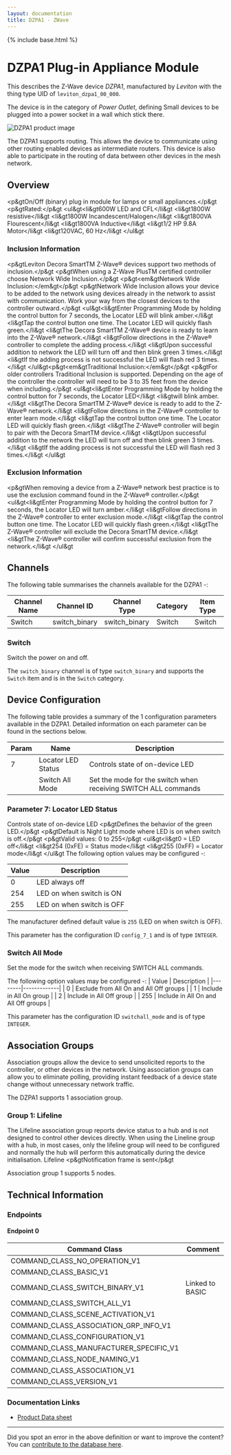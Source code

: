 ```yaml
---
layout: documentation
title: DZPA1 - ZWave
---
```


{% include base.html %}

# DZPA1 Plug-in Appliance Module
This describes the Z-Wave device *DZPA1*, manufactured by *Leviton* with the thing type UID of ```leviton_dzpa1_00_000```.

The device is in the category of *Power Outlet*, defining Small devices to be plugged into a power socket in a wall which stick there.

![DZPA1 product image](https://opensmarthouse.org/zwavedatabase/305/image/)


The DZPA1 supports routing. This allows the device to communicate using other routing enabled devices as intermediate routers.  This device is also able to participate in the routing of data between other devices in the mesh network.

## Overview

<p&gtOn/Off (binary) plug in module for lamps or small appliances.</p&gt <p&gtRated:</p&gt <ul&gt<li&gt600W LED and CFL</li&gt <li&gt1800W resistive</li&gt <li&gt1800W Incandescent/Halogen</li&gt <li&gt1800VA Flourescent</li&gt <li&gt1800VA Inductive</li&gt <li&gt1/2 HP 9.8A Motor</li&gt <li&gt120VAC, 60 Hz</li&gt </ul&gt

### Inclusion Information

<p&gtLeviton Decora SmartTM Z-Wave® devices support two methods of inclusion.</p&gt <p&gtWhen using a Z-Wave PlusTM certified controller choose Network Wide Inclusion.</p&gt <p&gt<em&gtNetwork Wide Inclusion:</em&gt</p&gt <p&gtNetwork Wide Inclusion allows your device to be added to the network using devices already in the network to assist with communication. Work your way from the closest devices to the controller outward.</p&gt <ul&gt<li&gtEnter Programming Mode by holding the control button for 7 seconds, the Locator LED will blink amber.</li&gt <li&gtTap the control button one time. The Locator LED will quickly flash green.</li&gt <li&gtThe Decora SmartTM Z-Wave® device is ready to learn into the Z-Wave® network.</li&gt <li&gtFollow directions in the Z-Wave® controller to complete the adding process.</li&gt <li&gtUpon successful addition to network the LED will turn off and then blink green 3 times.</li&gt <li&gtIf the adding process is not successful the LED will flash red 3 times.</li&gt </ul&gt<p&gt<em&gtTraditional Inclusion:</em&gt</p&gt <p&gtFor older controllers Traditional Inclusion is supported. Depending on the age of the controller the controller will need to be 3 to 35 feet from the device when including.</p&gt <ul&gt<li&gtEnter Programming Mode by holding the control button for 7 seconds, the Locator LED</li&gt <li&gtwill blink amber.</li&gt <li&gtThe Decora SmartTM Z-Wave® device is ready to add to the Z-Wave® network.</li&gt <li&gtFollow directions in the Z-Wave® controller to enter learn mode.</li&gt <li&gtTap the control button one time. The Locator LED will quickly flash green.</li&gt <li&gtThe Z-Wave® controller will begin to pair with the Decora SmartTM device.</li&gt <li&gtUpon successful addition to the network the LED will turn off and then blink green 3 times.</li&gt <li&gtIf the adding process is not successful the LED will flash red 3 times.</li&gt </ul&gt

### Exclusion Information

<p&gtWhen removing a device from a Z-Wave® network best practice is to use the exclusion command found in the Z-Wave® controller.</p&gt <ul&gt<li&gtEnter Programming Mode by holding the control button for 7 seconds, the Locator LED will turn amber.</li&gt <li&gtFollow directions in the Z-Wave® controller to enter exclusion mode.</li&gt <li&gtTap the control button one time. The Locator LED will quickly flash green.</li&gt <li&gtThe Z-Wave® controller will exclude the Decora SmartTM device.</li&gt <li&gtThe Z-Wave® controller will confirm successful exclusion from the network.</li&gt </ul&gt

## Channels

The following table summarises the channels available for the DZPA1 -:

| Channel Name | Channel ID | Channel Type | Category | Item Type |
|--------------|------------|--------------|----------|-----------|
| Switch | switch_binary | switch_binary | Switch | Switch | 

### Switch
Switch the power on and off.

The ```switch_binary``` channel is of type ```switch_binary``` and supports the ```Switch``` item and is in the ```Switch``` category.



## Device Configuration

The following table provides a summary of the 1 configuration parameters available in the DZPA1.
Detailed information on each parameter can be found in the sections below.

| Param | Name  | Description |
|-------|-------|-------------|
| 7 | Locator LED Status | Controls state of on-device LED |
|  | Switch All Mode | Set the mode for the switch when receiving SWITCH ALL commands |

### Parameter 7: Locator LED Status

Controls state of on-device LED
<p&gtDefines the behavior of the green LED.</p&gt <p&gtDefault is Night Light mode where LED is on when switch is off.</p&gt <p&gtValid values: 0 to 255</p&gt <ul&gt<li&gt0 = LED off</li&gt <li&gt254 (0xFE) = Status mode</li&gt <li&gt255 (0xFF) = Locator mode</li&gt </ul&gt
The following option values may be configured -:

| Value  | Description |
|--------|-------------|
| 0 | LED always off |
| 254 | LED on when switch is ON |
| 255 | LED on when switch is OFF |

The manufacturer defined default value is ```255``` (LED on when switch is OFF).

This parameter has the configuration ID ```config_7_1``` and is of type ```INTEGER```.

### Switch All Mode

Set the mode for the switch when receiving SWITCH ALL commands.

The following option values may be configured -:
| Value  | Description |
|--------|-------------|
| 0 | Exclude from All On and All Off groups |
| 1 | Include in All On group |
| 2 | Include in All Off group |
| 255 | Include in All On and All Off groups |

This parameter has the configuration ID ```switchall_mode``` and is of type ```INTEGER```.


## Association Groups

Association groups allow the device to send unsolicited reports to the controller, or other devices in the network. Using association groups can allow you to eliminate polling, providing instant feedback of a device state change without unnecessary network traffic.

The DZPA1 supports 1 association group.

### Group 1: Lifeline

The Lifeline association group reports device status to a hub and is not designed to control other devices directly. When using the Lineline group with a hub, in most cases, only the lifeline group will need to be configured and normally the hub will perform this automatically during the device initialisation.
Lifeline
<p&gtNotification frame is sent</p&gt

Association group 1 supports 5 nodes.

## Technical Information

### Endpoints

#### Endpoint 0

| Command Class | Comment |
|---------------|---------|
| COMMAND_CLASS_NO_OPERATION_V1| |
| COMMAND_CLASS_BASIC_V1| |
| COMMAND_CLASS_SWITCH_BINARY_V1| Linked to BASIC|
| COMMAND_CLASS_SWITCH_ALL_V1| |
| COMMAND_CLASS_SCENE_ACTIVATION_V1| |
| COMMAND_CLASS_ASSOCIATION_GRP_INFO_V1| |
| COMMAND_CLASS_CONFIGURATION_V1| |
| COMMAND_CLASS_MANUFACTURER_SPECIFIC_V1| |
| COMMAND_CLASS_NODE_NAMING_V1| |
| COMMAND_CLASS_ASSOCIATION_V1| |
| COMMAND_CLASS_VERSION_V1| |

### Documentation Links

* [Product Data sheet](https://opensmarthouse.org/zwavedatabase/305/DZP-plugin-modules-Tsht-BW-v1p1--1-.pdf)

---

Did you spot an error in the above definition or want to improve the content?
You can [contribute to the database here](https://opensmarthouse.org/zwavedatabase/305).
